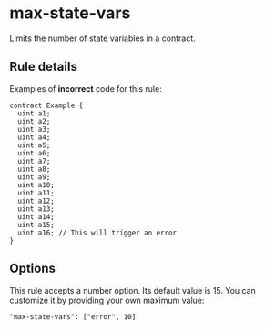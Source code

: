 # max-state-vars

Limits the number of state variables in a contract.

## Rule details

Examples of **incorrect** code for this rule:

```solidity
contract Example {
  uint a1;
  uint a2;
  uint a3;
  uint a4;
  uint a5;
  uint a6;
  uint a7;
  uint a8;
  uint a9;
  uint a10;
  uint a11;
  uint a12;
  uint a13;
  uint a14;
  uint a15;
  uint a16; // This will trigger an error
}
```

## Options

This rule accepts a number option. Its default value is 15. You can customize it by providing your own maximum value:

```
"max-state-vars": ["error", 10]
```
